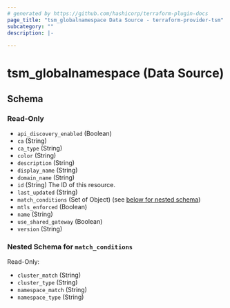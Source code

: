 ```yaml
---
# generated by https://github.com/hashicorp/terraform-plugin-docs
page_title: "tsm_globalnamespace Data Source - terraform-provider-tsm"
subcategory: ""
description: |-
  
---
```


# tsm_globalnamespace (Data Source)





<!-- schema generated by tfplugindocs -->
## Schema

### Read-Only

- `api_discovery_enabled` (Boolean)
- `ca` (String)
- `ca_type` (String)
- `color` (String)
- `description` (String)
- `display_name` (String)
- `domain_name` (String)
- `id` (String) The ID of this resource.
- `last_updated` (String)
- `match_conditions` (Set of Object) (see [below for nested schema](#nestedatt--match_conditions))
- `mtls_enforced` (Boolean)
- `name` (String)
- `use_shared_gateway` (Boolean)
- `version` (String)

<a id="nestedatt--match_conditions"></a>
### Nested Schema for `match_conditions`

Read-Only:

- `cluster_match` (String)
- `cluster_type` (String)
- `namespace_match` (String)
- `namespace_type` (String)


